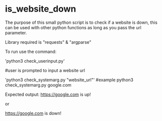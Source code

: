 # is_website_down

The purpose of this small python script is to check if a website is down, this can be used with other python functions as long as you pass the url parameter.

Library required is "requests" & "argparse"

To run use the command: 

'python3 check_userinput.py'

#user is prompted to input a website url

'python3 check_systemarg.py "website_url"'
#example python3 check_systemarg.py google.com

Expected output:
https://google.com is up!

or 

https://google.com is down!
